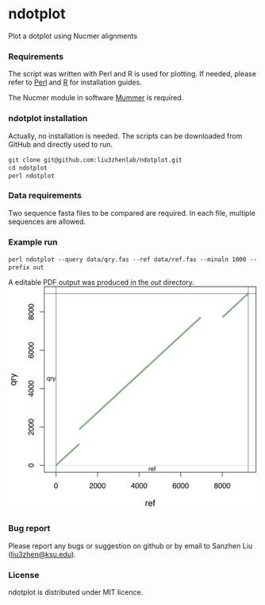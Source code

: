 # ndotplot
Plot a dotplot using Nucmer alignments

### Requirements
The script was written with Perl and R is used for plotting. If needed, please refer to [Perl](https://www.perl.org/) and [R](https://www.r-project.org/) for installation guides. 

The Nucmer module in software [Mummer](https://mummer.sourceforge.net/) is required.

### ndotplot installation
Actually, no installation is needed. The scripts can be downloaded from GitHub and directly used to run.
```
git clone git@github.com:liu3zhenlab/ndotplot.git
cd ndotplot
perl ndotplot
```

### Data requirements
Two sequence fasta files to be compared are required. In each file, multiple sequences are allowed.

### Example run
```
perl ndotplot --query data/qry.fas --ref data/ref.fas --minaln 1000 --prefix out
```
A editable PDF output was produced in the *out* directory.  
<img src="data/example.dotplot.png" alt="comparisonplot" width=500 />


### Bug report
Please report any bugs or suggestion on github or by email to Sanzhen Liu (liu3zhen@ksu.edu).

### License
ndotplot is distributed under MIT licence.
